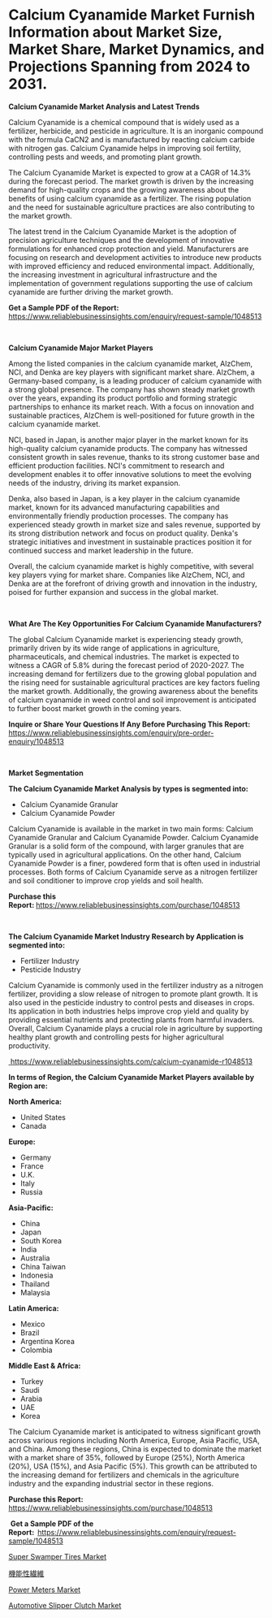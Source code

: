 <p><h1>Calcium Cyanamide Market Furnish Information about Market Size, Market Share, Market Dynamics, and Projections Spanning from 2024 to 2031.</h1></p><p><strong>Calcium Cyanamide Market Analysis and Latest Trends</strong></p>
<p><p>Calcium Cyanamide is a chemical compound that is widely used as a fertilizer, herbicide, and pesticide in agriculture. It is an inorganic compound with the formula CaCN2 and is manufactured by reacting calcium carbide with nitrogen gas. Calcium Cyanamide helps in improving soil fertility, controlling pests and weeds, and promoting plant growth.</p><p>The Calcium Cyanamide Market is expected to grow at a CAGR of 14.3% during the forecast period. The market growth is driven by the increasing demand for high-quality crops and the growing awareness about the benefits of using calcium cyanamide as a fertilizer. The rising population and the need for sustainable agriculture practices are also contributing to the market growth.</p><p>The latest trend in the Calcium Cyanamide Market is the adoption of precision agriculture techniques and the development of innovative formulations for enhanced crop protection and yield. Manufacturers are focusing on research and development activities to introduce new products with improved efficiency and reduced environmental impact. Additionally, the increasing investment in agricultural infrastructure and the implementation of government regulations supporting the use of calcium cyanamide are further driving the market growth.</p></p>
<p><strong>Get a Sample PDF of the Report:&nbsp;</strong> <a href="https://www.reliablebusinessinsights.com/enquiry/request-sample/1048513">https://www.reliablebusinessinsights.com/enquiry/request-sample/1048513</a></p>
<p>&nbsp;</p>
<p><strong>Calcium Cyanamide Major Market Players</strong></p>
<p><p>Among the listed companies in the calcium cyanamide market, AlzChem, NCI, and Denka are key players with significant market share. AlzChem, a Germany-based company, is a leading producer of calcium cyanamide with a strong global presence. The company has shown steady market growth over the years, expanding its product portfolio and forming strategic partnerships to enhance its market reach. With a focus on innovation and sustainable practices, AlzChem is well-positioned for future growth in the calcium cyanamide market.</p><p>NCI, based in Japan, is another major player in the market known for its high-quality calcium cyanamide products. The company has witnessed consistent growth in sales revenue, thanks to its strong customer base and efficient production facilities. NCI's commitment to research and development enables it to offer innovative solutions to meet the evolving needs of the industry, driving its market expansion.</p><p>Denka, also based in Japan, is a key player in the calcium cyanamide market, known for its advanced manufacturing capabilities and environmentally friendly production processes. The company has experienced steady growth in market size and sales revenue, supported by its strong distribution network and focus on product quality. Denka's strategic initiatives and investment in sustainable practices position it for continued success and market leadership in the future.</p><p>Overall, the calcium cyanamide market is highly competitive, with several key players vying for market share. Companies like AlzChem, NCI, and Denka are at the forefront of driving growth and innovation in the industry, poised for further expansion and success in the global market.</p></p>
<p>&nbsp;</p>
<p><strong>What Are The Key Opportunities For Calcium Cyanamide Manufacturers?</strong></p>
<p><p>The global Calcium Cyanamide market is experiencing steady growth, primarily driven by its wide range of applications in agriculture, pharmaceuticals, and chemical industries. The market is expected to witness a CAGR of 5.8% during the forecast period of 2020-2027. The increasing demand for fertilizers due to the growing global population and the rising need for sustainable agricultural practices are key factors fueling the market growth. Additionally, the growing awareness about the benefits of calcium cyanamide in weed control and soil improvement is anticipated to further boost market growth in the coming years.</p></p>
<p><strong>Inquire or Share Your Questions If Any Before Purchasing This Report:</strong> <a href="https://www.reliablebusinessinsights.com/enquiry/pre-order-enquiry/1048513">https://www.reliablebusinessinsights.com/enquiry/pre-order-enquiry/1048513</a></p>
<p>&nbsp;</p>
<p><strong>Market Segmentation</strong></p>
<p><strong>The Calcium Cyanamide Market Analysis by types is segmented into:</strong></p>
<p><ul><li>Calcium Cyanamide Granular</li><li>Calcium Cyanamide Powder</li></ul></p>
<p><p>Calcium Cyanamide is available in the market in two main forms: Calcium Cyanamide Granular and Calcium Cyanamide Powder. Calcium Cyanamide Granular is a solid form of the compound, with larger granules that are typically used in agricultural applications. On the other hand, Calcium Cyanamide Powder is a finer, powdered form that is often used in industrial processes. Both forms of Calcium Cyanamide serve as a nitrogen fertilizer and soil conditioner to improve crop yields and soil health.</p></p>
<p><strong>Purchase this Report:&nbsp;</strong><a href="https://www.reliablebusinessinsights.com/purchase/1048513">https://www.reliablebusinessinsights.com/purchase/1048513</a></p>
<p>&nbsp;</p>
<p><strong>The Calcium Cyanamide Market Industry Research by Application is segmented into:</strong></p>
<p><ul><li>Fertilizer Industry</li><li>Pesticide Industry</li></ul></p>
<p><p>Calcium Cyanamide is commonly used in the fertilizer industry as a nitrogen fertilizer, providing a slow release of nitrogen to promote plant growth. It is also used in the pesticide industry to control pests and diseases in crops. Its application in both industries helps improve crop yield and quality by providing essential nutrients and protecting plants from harmful invaders. Overall, Calcium Cyanamide plays a crucial role in agriculture by supporting healthy plant growth and controlling pests for higher agricultural productivity.</p></p>
<p><a href="https://www.reliablebusinessinsights.com/calcium-cyanamide-r1048513">&nbsp;https://www.reliablebusinessinsights.com/calcium-cyanamide-r1048513</a></p>
<p><strong>In terms of Region, the Calcium Cyanamide Market Players available by Region are:</strong></p>
<p>
    <p> <strong> North America: </strong>
        <ul>
            <li>United States</li>
            <li>Canada</li>
        </ul>
        </p> 
    <p> <strong> Europe: </strong>
        <ul>
            <li>Germany</li>
            <li>France</li>
            <li>U.K.</li>
            <li>Italy</li>
            <li>Russia</li>
        </ul>
        </p> 
    <p> <strong> Asia-Pacific: </strong>
        <ul>
            <li>China</li>
            <li>Japan</li>
            <li>South Korea</li>
            <li>India</li>
            <li>Australia</li>
            <li>China Taiwan</li>
            <li>Indonesia</li>
            <li>Thailand</li>
            <li>Malaysia</li>
        </ul>
        </p> 
    <p> <strong> Latin America: </strong>
        <ul>
            <li>Mexico</li>
            <li>Brazil</li>
            <li>Argentina Korea</li>
            <li>Colombia</li>
        </ul>
        </p> 
    <p> <strong> Middle East & Africa: </strong>
        <ul>
            <li>Turkey</li>
            <li>Saudi</li>
            <li>Arabia</li>
            <li>UAE</li>
            <li>Korea</li>
        </ul>
    </p>
    </p>
<p><p>The Calcium Cyanamide market is anticipated to witness significant growth across various regions including North America, Europe, Asia Pacific, USA, and China. Among these regions, China is expected to dominate the market with a market share of 35%, followed by Europe (25%), North America (20%), USA (15%), and Asia Pacific (5%). This growth can be attributed to the increasing demand for fertilizers and chemicals in the agriculture industry and the expanding industrial sector in these regions.</p></p>
<p><strong>Purchase this Report: </strong><a href="https://www.reliablebusinessinsights.com/purchase/1048513">https://www.reliablebusinessinsights.com/purchase/1048513</a></p>
<p>&nbsp;<strong>Get a Sample PDF of the Report:&nbsp;&nbsp;</strong><a href="https://www.reliablebusinessinsights.com/enquiry/request-sample/1048513">https://www.reliablebusinessinsights.com/enquiry/request-sample/1048513</a></p>
<p><strong></strong></p>
<p><p><a href="https://medium.com/@gabrieluffman5656/super-swamper-tires-market-share-market-analysis-growth-trends-forecasts-for-period-from-fc8218185098">Super Swamper Tires Market</a></p><p><a href="https://github.com/mohamedbakry57/Market-Research-Report-List-5/blob/main/90915973578.md">機能性繊維</a></p><p><a href="https://github.com/HowardDelgaXXfnf/Market-Research-Report-List-1/blob/main/power-meters-market.md">Power Meters Market</a></p><p><a href="https://medium.com/@jayrussel94/automotive-slipper-clutch-market-outlook-and-forecast-from-2024-to-2031-f2eb744240db">Automotive Slipper Clutch Market</a></p></p>